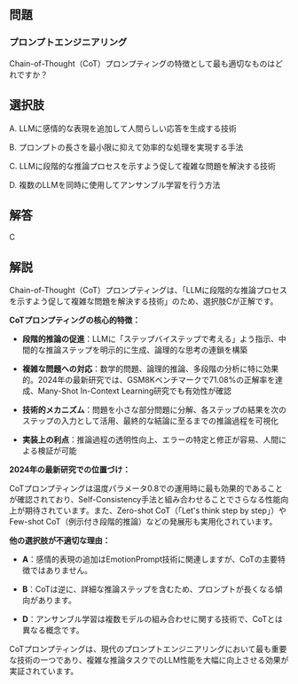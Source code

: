 ## 問題
### プロンプトエンジニアリング
Chain-of-Thought（CoT）プロンプティングの特徴として最も適切なものはどれですか？

## 選択肢
A. LLMに感情的な表現を追加して人間らしい応答を生成する技術

B. プロンプトの長さを最小限に抑えて効率的な処理を実現する手法

C. LLMに段階的な推論プロセスを示すよう促して複雑な問題を解決する技術

D. 複数のLLMを同時に使用してアンサンブル学習を行う方法

## 解答
C

## 解説
Chain-of-Thought（CoT）プロンプティングは、「LLMに段階的な推論プロセスを示すよう促して複雑な問題を解決する技術」のため、選択肢Cが正解です。

**CoTプロンプティングの核心的特徴：**

- **段階的推論の促進**：LLMに「ステップバイステップで考える」よう指示、中間的な推論ステップを明示的に生成、論理的な思考の連鎖を構築

- **複雑な問題への対応**：数学的問題、論理的推論、多段階の分析に特に効果的。2024年の最新研究では、GSM8Kベンチマークで71.08%の正解率を達成、Many-Shot In-Context Learning研究でも有効性が確認

- **技術的メカニズム**：問題を小さな部分問題に分解、各ステップの結果を次のステップの入力として活用、最終的な結論に至るまでの推論過程を可視化

- **実装上の利点**：推論過程の透明性向上、エラーの特定と修正が容易、人間による検証が可能

**2024年の最新研究での位置づけ：**

CoTプロンプティングは温度パラメータ0.8での運用時に最も効果的であることが確認されており、Self-Consistency手法と組み合わせることでさらなる性能向上が期待されています。また、Zero-shot CoT（「Let's think step by step」）やFew-shot CoT（例示付き段階的推論）などの発展形も実用化されています。

**他の選択肢が不適切な理由：**

- **A**：感情的表現の追加はEmotionPrompt技術に関連しますが、CoTの主要特徴ではありません。

- **B**：CoTは逆に、詳細な推論ステップを含むため、プロンプトが長くなる傾向があります。

- **D**：アンサンブル学習は複数モデルの組み合わせに関する技術で、CoTとは異なる概念です。

CoTプロンプティングは、現代のプロンプトエンジニアリングにおいて最も重要な技術の一つであり、複雑な推論タスクでのLLM性能を大幅に向上させる効果が実証されています。 